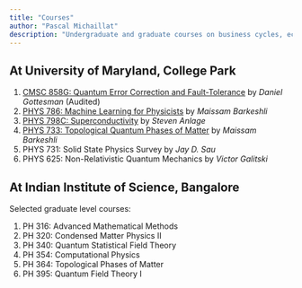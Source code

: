 ```yaml
---
title: "Courses"
author: "Pascal Michaillat"
description: "Undergraduate and graduate courses on business cycles, economic slack, unemployment, macroeconomics, and mathematical methods."
---
```


## At University of Maryland, College Park

1. [CMSC 858G: Quantum Error Correction and Fault-Tolerance](https://www.cs.umd.edu/class/spring2024/cmsc858G/) by *Daniel Gottesman* (Audited)
2. [PHYS 786: Machine Learning for Physicists](https://www.coursicle.com/umd/courses/PHYS/786/) by *Maissam Barkeshli*
3. [PHYS 798C: Superconductivity](https://www.physics.umd.edu/courses/Phys798C/AnlageSpring22/index.html) by *Steven Anlage*
4. [PHYS 733: Topological Quantum Phases of Matter](https://www.coursicle.com/umd/courses/PHYS/733/) by *Maissam Barkeshli*
5. PHYS 731:  Solid State Physics Survey by *Jay D. Sau*
6. PHYS 625: Non-Relativistic Quantum Mechanics by *Victor Galitski*

<div class="thinline"></div>


## At Indian Institute of Science, Bangalore

Selected graduate level courses:

1. PH 316: Advanced Mathematical Methods
6. PH 320: Condensed Matter Physics II
5. PH 340: Quantum Statistical Field Theory
4. PH 354: Computational Physics
2. PH 364: Topological Phases of Matter
3. PH 395: Quantum Field Theory I

<div class="thinline"></div>


